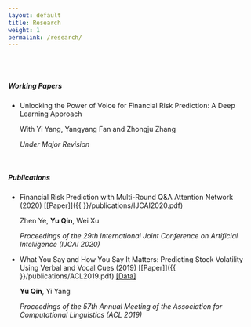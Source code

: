 ```yaml
---
layout: default
title: Research
weight: 1
permalink: /research/
---
```


<br/>
<br/>

##### Working Papers

* Unlocking the Power of Voice for Financial Risk Prediction: A Deep Learning Approach

	With Yi Yang, Yangyang Fan and Zhongju Zhang
	
	*Under Major Revision*

<br/>

##### Publications

* Financial Risk Prediction with Multi-Round Q&A Attention Network (2020) [[Paper]]({{  }}/publications/IJCAI2020.pdf)

	Zhen Ye, **Yu Qin**, Wei Xu

	*Proceedings of the 29th International Joint Conference on Artificial Intelligence (IJCAI 2020)*


* What You Say and How You Say It Matters: Predicting Stock Volatility Using Verbal and Vocal Cues (2019)  [[Paper]]({{  }}/publications/ACL2019.pdf) [[Data]](https://github.com/GeminiLn/EarningsCall_Dataset)

	**Yu Qin**, Yi Yang

	*Proceedings of the 57th Annual Meeting of the Association for Computational Linguistics (ACL 2019)*